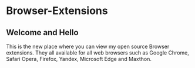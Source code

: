 # Browser-Extensions
## Welcome and Hello
This is the new place where you can view my open source Browser extensions.
They all available for all web browsers such as Google Chrome, Safari Opera, Firefox, Yandex, Microsoft Edge and Maxthon.

